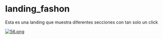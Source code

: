 # landing_fashon
Esta es una landing que muestra diferentes secciones con tan solo un click

[![56.png](https://i.postimg.cc/jjYN3CGC/56.png)](https://postimg.cc/3k9ddrrH)
